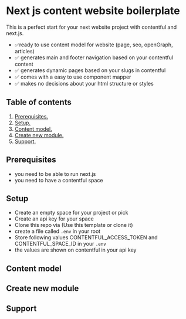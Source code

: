 # Next js content website boilerplate

This is a perfect start for your next website project with contentful and next.js. 

- ✅ready to use content model for website (page, seo, openGraph, articles) 
- ✅ generates main and footer navigation based on your contentful content 
- ✅ generates dynamic pages based on your slugs in contentful 
- ✅ comes with a easy to use component mapper 
- ✅ makes no decisions about your html structure or styles 

## Table of contents 

1. [ Prerequisites. ](#prerequisites)
2. [ Setup. ](#setup)
3. [ Content model. ](#content-model)
4. [ Create new module. ](#create-new-module)
5. [ Support. ](#support)

## Prerequisites
- you need to be able to run next.js 
- you need to have a contentful space 

## Setup

- Create an empty space for your project or pick
- Create an api key for your space
- Clone this repo via (Use this template or clone it)
- create a file called `.env` in your root 
- Store following values CONTENTFUL_ACCESS_TOKEN and CONTENTFUL_SPACE_ID in your `.env`
- the values are shown on contentful in your api key

## Content model

## Create new module

## Support
